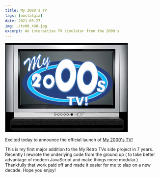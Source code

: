 ```yaml
---
title: My 2000's TV
tags: [nostalgia]
date: 2021-05-27
img: ./tv00_400.jpg
excerpt: An interactive TV simulator from the 2000's
---
```


<img class="aligncenter" src="./tv00_400.jpg" alt="" />

Excited today to announce the official launch of [My 2000's TV!](https://my00stv.com)

This is my first major addition to the My Retro TVs side project in 7 years. Recently I rewrote the underlying code from the ground up ( to take better advantage of modern JavaScript and make things more modular.) Thankfully that work paid off and made it easier for me to slap on a new decade.
Hope you enjoy!
